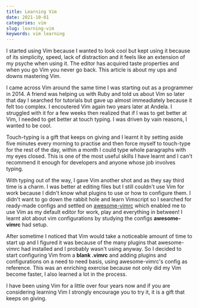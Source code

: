 ```yaml
---
title: Learning Vim
date: 2021-10-01
categories: vim
slug: learning-vim
keywords: vim learning 
---
```


I started using Vim because I wanted to look cool but kept using it because of its simplicity, speed, lack of distraction and it feels like an extension of my psyche when using it. The editor has acquired taste properties and when you go Vim you never go back. This article is about my ups and downs mastering Vim.

I came across Vim around the same time I was starting out as a programmer in 2014. A friend was helping us with Ruby and told us about Vim so later that day I searched for tutorials but gave up almost immeadiately because it felt too complex. I encoutered Vim again two years later at Andela. I struggled with it for a few weeks then realized that if I was to get better at Vim, I needed to get better at touch typing. I was driven by vain reasons, I wanted to be cool.

Touch-typing is a gift that keeps on giving and I learnt it by setting aside five minutes every morning to practise and then force myself to touch-type for the rest of the day, within a month I could type whole paragraphs with my eyes closed. This is one of the most useful skills I have learnt and I can't recommend it enough for developers and anyone whose job involves typing.

With typing out of the way, I gave Vim another shot and as they say third time is a charm. I was better at editing files but I still couldn't use Vim for work because I didn't know what plugins to use or how to configure them. I didn't want to go down the rabbit hole and learn Vimscript so I searched for ready-made configs and settled on [awesome-vimrc](https://github.com/amix/vimrc) which enabled me to use Vim as my default editor for work, play and everything in between! I learnt alot about vim configurations by studying the configs **awesome-vimrc** had setup.

After sometime I noticed that Vim would take a noticeable amount of time to start up and I figured it was because of the many plugins that awesome-vimrc had installed and I probably wasn't using anyway. So I decided to start configuring Vim from a **blank .vimrc** and adding plugins and configurations on a need to need basis, using awesome-vimrc's config as reference. This was an enriching exercise because not only did my Vim become faster, I also learned a lot in the process. 

I have been using Vim for a little over four years now and if you are considering learning Vim I strongly encourage you to try it, it is a gift that keeps on giving.
